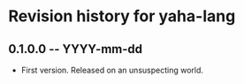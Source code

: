 # Revision history for yaha-lang

## 0.1.0.0 -- YYYY-mm-dd

* First version. Released on an unsuspecting world.

